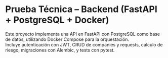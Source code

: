# Prueba Técnica – Backend (FastAPI + PostgreSQL + Docker)

Este proyecto implementa una API en FastAPI con PostgreSQL como base de datos, utilizando Docker Compose para la orquestación.  
Incluye autenticación con JWT, CRUD de companies y requests, cálculo de riesgo, migraciones con Alembic, y tests con pytest.
